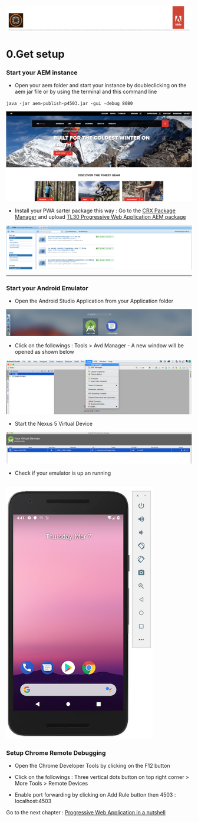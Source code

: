 ![AEM Adobe](../chapters/images/logo/Lab-Header.png)  

# 0.Get setup

###  Start your AEM instance

- Open your aem folder and start your instance by doubleclicking on the aem jar file or by using the terminal and this command line 

`java -jar aem-publish-p4503.jar -gui -debug 8080`

![AEM Adobe](../chapters/images/aem/aem-publish-up.png) 

- Install your PWA sarter package this way :
Go to the [CRX Package Manager](http://localhost:4503/crx/packmgr/index.jsp) and upload [TL30 Progressive Web Application AEM package](/tools/starter.zip)

![AEM Adobe](../chapters/images/aem/pack-mgr.png) 

---

### Start your Android Emulator 

- Open the Android Studio Application from your Application folder 

 ![AEM Adobe](../chapters/images/android/Android-Studio.png) 
 
- Click on the followings : Tools > Avd Manager - A new window will be opened as shown below

 ![AEM Adobe](../chapters/images/android/Android-AVD.png) 
 
- Start the Nexus 5 Virtual Device

 ![AEM Adobe](../chapters/images/android/Android-AVD-Start.png) 
 
 - Check if your emulator is up an running 
 
  ![AEM Adobe](../chapters/images/android/Android-Emulator-Phone.png) 
---

### Setup Chrome Remote Debugging

- Open the Chrome Developer Tools by clicking on the F12 button 

- Click on the followings : Three vertical dots button on top right corner > More Tools > Remote Devices
 
- Enable port forwarding by clicking on Add Rule button then 4503 : localhost:4503

Go to the next chapter : [Progressive Web Application in a nutshell](chapter-1.md)
